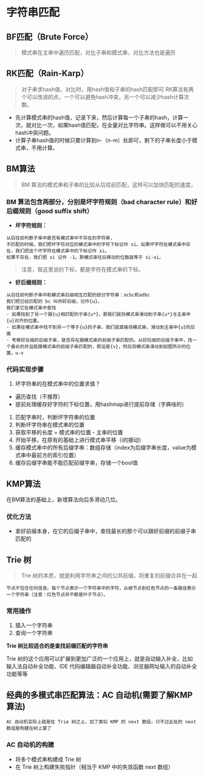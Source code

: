 # 字符串匹配
## BF匹配（Brute Force）
> 模式串在主串中遍历匹配，对比子串和模式串，对比方法也是遍历
## RK匹配（Rain-Karp）
> 对子串求hash值，对比时，用hash值和子串的hash匹配即可
RK算法有两个可以改进的点，一个可以避免hash冲突，另一个可以减少hash计算次数。
- 先计算模式串的hash值，记录下来，然后计算每一个子串的hash，计算一次，就对比一次，如果hash值匹配，在全量对比字符串。这样做可以不用关心hash冲突问题。
- 计算子串hash值的时候只要计算到n-（n-m）处即可，剩下的子串长度小于模式串，不用计算。

## BM算法
> BM 算法的模式串和子串的比较从后往前匹配，这样可以加快匹配的速度，

### BM 算法包含两部分，分别是坏字符规则（bad character rule）和好后缀规则（good suffix shift）
- **坏字符规则：**
```
从后往前判断子串中是否有模式串中不存在的字符串,
不匹配的时候，我们把坏字符对应的模式串中的字符下标记作 si。如果坏字符在模式串中存在，我们把这个坏字符在模式串中的下标记作 xi。
如果不存在，我们把 xi 记作 -1。那模式串往后移动的位数就等于 si-xi。
```
> 注意，我这里说的下标，都是字符在模式串的下标。

- **好后缀规则：**
```
从后往前判断子串中和模式串后缀相互匹配的部分字符串：acbc和adbc
我们把已经匹配的 bc 叫作好后缀，记作{u}。
我们拿它在模式串中查找
- 如果找到了另一个跟{u}相匹配的子串{u*}，那我们就将模式串滑动到子串{u*}与主串中{u}对齐的位置。
- 如果在模式串中找不到另一个等于{u}的子串，我们就直接将模式串，滑动到主串中{u}的后面
- 考察好后缀的后缀子串，是否存在跟模式串的前缀子串匹配的。从好后缀的后缀子串中，找一个最长的并且能跟模式串的前缀子串匹配的，假设是{v}，然后将模式串滑动到如图所示的位置。u-v
```

### 代码实现步骤
1. 坏字符串的在模式串中的位置求值？
- 遍历查找（不推荐）
- 提前处理缓存好字符的下标位置，用hashmap进行提前存储（字典啥的）
1. 匹配字串时，判断坏字符串的位置
2. 判断坏字符串在模式串的位置
3. 获取平移的长度 = 模式串的位置 - 主串的位置
4. 开始平移，在原有的基础上进行模式串平移（i的挪动）
5. 缓存模式串中的所有后缀字串：数组存储（index为后缀字串长度，value为模式串中最前方的索引位置）
6. 缓存后缀字串能不能匹配前缀字串，存储一个bool值

## KMP算法
在BM算法的基础上，新增算法向后多滑动几位。
### 优化方法
- 拿好前缀本身，在它的后缀子串中，查找最长的那个可以跟好前缀的前缀子串匹配的


## Trie 树
> Trie 树的本质，就是利用字符串之间的公共前缀，将重复的前缀合并在一起

```
节点不包含任何信息。每个节点表示一个字符串中的字符，从根节点到红色节点的一条路径表示一个字符串（注意：红色节点并不都是叶子节点）。
```
### 常用操作
1. 插入一个字符串
2. 查询一个字符串

**Trie 树比较适合的是查找前缀匹配的字符串**

Trie 树的这个应用可以扩展到更加广泛的一个应用上，就是自动输入补全，比如输入法自动补全功能、IDE 代码编辑器自动补全功能、浏览器网址输入的自动补全功能等等

## 经典的多模式串匹配算法：AC 自动机(需要了解KMP算法)
```
AC 自动机实际上就是在 Trie 树之上，加了类似 KMP 的 next 数组，只不过此处的 next 数组是构建在树上罢了
```

### AC 自动机的构建
- 将多个模式串构建成 Trie 树
- 在 Trie 树上构建失败指针（相当于 KMP 中的失效函数 next 数组）
